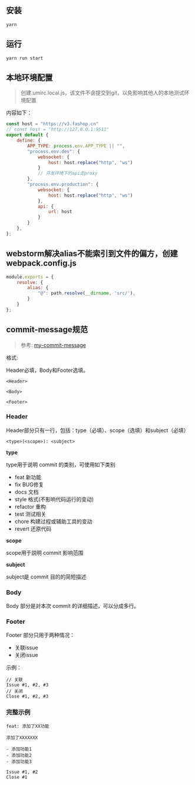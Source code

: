 ## 安装
`yarn`

## 运行
`yarn run start`


## 本地环境配置
> 创建.umirc.local.js，该文件不会提交到git，以免影响其他人的本地测试环境配置

内容如下：
```js
const host = "https://v3.fashop.cn"
// const host = "http://127.0.0.1:9511"
export default {
    define: {
        APP_TYPE: process.env.APP_TYPE || "",
        "process.env.dev": {
            websocket: {
                host: host.replace("http", "ws")
            }
            // 开发环境下的api走proxy
        },
        "process.env.production": {
            websocket: {
                host: host.replace("http", "ws")
            },
            api: {
                url: host
            }
        }
    },
};


```

## webstorm解决alias不能索引到文件的偏方，创建webpack.config.js
```js
module.exports = {
    resolve: {
        alias: {
            "@": path.resolve(__dirname, 'src/'),
        }
    }
};


```

## commit-message规范

> 参考: [my-commit-message](https://yanhaijing.com/git/2016/02/17/my-commit-message/)

格式:

Header必填，Body和Footer选填。

```
<Header>

<Body>

<Footer>
```

### Header

Header部分只有一行，包括：type（必填）、scope（选填）和subject（必填）

```
<type>(<scope>): <subject>
```

**type**

type用于说明 commit 的类别，可使用如下类别

* feat 新功能
* fix BUG修复
* docs 文档
* style 格式(不影响代码运行的变动)
* refactor 重构
* test 测试相关
* chore 构建过程或辅助工具的变动
* revert 还原代码

**scope**

scope用于説明 commit 影响范围

**subject**

subject是 commit 目的的简短描述

### Body

Body 部分是对本次 commit 的详细描述，可以分成多行。

### Footer

Footer 部分只用于两种情况：

* 关联issue 
* 关闭issue

示例：

```
// 关联
Issue #1, #2, #3
// 关闭
Close #1, #2, #3
```

### 完整示例

```
feat: 添加了XX功能

添加了XXXXXXX

- 添加功能1
- 添加功能2
- 添加功能3

Issue #1, #2
Close #1
```

